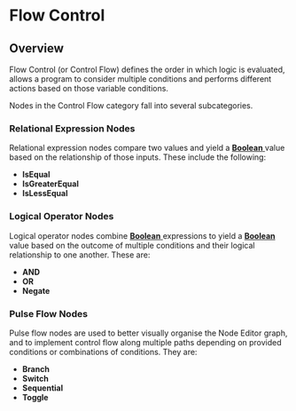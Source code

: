 # Flow Control

## Overview

Flow Control \(or Control Flow\) defines the order in which logic is evaluated, allows a program to consider multiple conditions and performs different actions based on those variable conditions.

Nodes in the Control Flow category fall into several subcategories.

### Relational Expression Nodes

Relational expression nodes compare two values and yield a [**Boolean** ](../../data-types/bool.md)value based on the relationship of those inputs. These include the following:

* **IsEqual**
* **IsGreaterEqual**
* **IsLessEqual**

### Logical Operator Nodes 

Logical operator nodes combine [**Boolean** ](../../data-types/bool.md)expressions to yield a [**Boolean**](../../data-types/bool.md) value based on the outcome of multiple conditions and their logical relationship to one another. These are:

* **AND**
* **OR**
* **Negate**

### Pulse Flow Nodes

Pulse flow nodes are used to better visually organise the Node Editor graph, and to implement control flow along multiple paths depending on provided conditions or combinations of conditions. They are:

* **Branch**
* **Switch**
* **Sequential**
* **Toggle**









